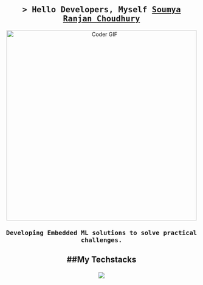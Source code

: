 <h2 align="center">
        <samp>&gt; Hello Developers, Myself
                <b><a target="_blank" href="https://www.linkedin.com/in/srchoudhury7/">Soumya Ranjan Choudhury</a></b>
        </samp>
</h2>

<p align="center">
  <img src="https://user-images.githubusercontent.com/74038190/225813708-98b745f2-7d22-48cf-9150-083f1b00d6c9.gif" alt="Coder GIF" width="500">
</p>

<h3 align="center">
        <samp>Developing Embedded ML solutions to solve practical challenges.</samp>
</h3>

<h2 align="center">
        ##My Techstacks
        <p align="center">
          <a href="https://skillicons.dev">
            <img src="https://skillicons.dev/icons?i=ai,linux,matlab,octave,mysql,c,cpp,arduino,raspberrypi,tensorflow,pytorch,postman,fastapi,flask,github,git,java,aws,docker,kubernetes&perline=7" />
          </a>
        </p>
</h2>

